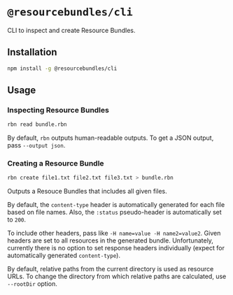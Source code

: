 # `@resourcebundles/cli`

CLI to inspect and create Resource Bundles.

## Installation

```sh
npm install -g @resourcebundles/cli
```

## Usage

### Inspecting Resource Bundles

```sh
rbn read bundle.rbn
```

By default, `rbn` outputs human-readable outputs. To get a JSON output, pass `--output json`.

### Creating a Resource Bundle

```sh
rbn create file1.txt file2.txt file3.txt > bundle.rbn
```

Outputs a Resouce Bundles that includes all given files.

By default, the `content-type` header is automatically generated for each file based on file names. Also, the `:status` pseudo-header is automatically set to `200`.

To include other headers, pass like `-H name=value -H name2=value2`. Given headers are set to all resources in the generated bundle. Unfortunately, currently there is no option to set response headers individually (expect for automatically generated `content-type`).

By default, relative paths from the current directory is used as resource URLs. To change the directory from which relative paths are calculated, use `--rootDir` option.
